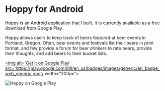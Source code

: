 # Hoppy for Android

Hoppy is an Android application that I built. It is currently available as a free download from Google Play. 

Hoppy allows users to keep track of beers featured at beer events in Portland, Oregon. Often, beer events and festivals list their beers in print format, and few provide a forum for beer drinkers to rate beers, provide their thoughts, and add beers to their bucket lists.

<a href='https://play.google.com/store/apps/details?id=com.iamhoppy.hoppy&hl=en&utm_source=global_co&utm_medium=prtnr&utm_content=Mar2515&utm_campaign=PartBadge&pcampaignid=MKT-Other-global-all-co-prtnr-py-PartBadge-Mar2515-1'><img alt='Get it on Google Play' src='https://play.google.com/intl/en_us/badges/images/generic/en_badge_web_generic.png'/ width="200px"></a>


![Hoppy on Google Play](https://github.com/watsokel/hoppy-for-android/blob/master/hoppy1.JPG?raw=true)
